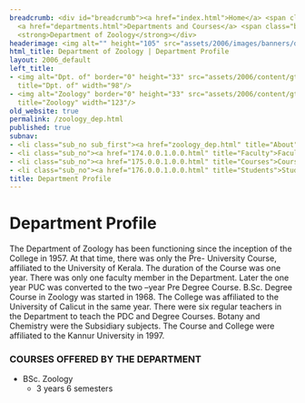 ```yaml
---
breadcrumb: <div id="breadcrumb"><a href="index.html">Home</a> <span class="breadcrumb_spacer">&gt;</span>
  <a href="departments.html">Departments and Courses</a> <span class="breadcrumb_spacer">&gt;</span>
  <strong>Department of Zoology</strong></div>
headerimage: <img alt="" height="105" src="assets/2006/images/banners/departments.jpg" width="472"/>
html_title: Department of Zoology | Department Profile
layout: 2006_default
left_title:
- <img alt="Dpt. of" border="0" height="33" src="assets/2006/content/gt/fcb6421c7c62628408190d4ca84029e5.png"
  title="Dpt. of" width="98"/>
- <img alt="Zoology" border="0" height="33" src="assets/2006/content/gt/228ec3875f7b4fdb835ee891fa3f5a9d.png"
  title="Zoology" width="123"/>
old_website: true
permalink: /zoology_dep.html
published: true
subnav:
- <li class="sub_no sub_first"><a href="zoology_dep.html" title="About">About</a></li>
- <li class="sub_no"><a href="174.0.0.1.0.0.html" title="Faculty">Faculty</a></li>
- <li class="sub_no"><a href="175.0.0.1.0.0.html" title="Courses">Courses</a></li>
- <li class="sub_no"><a href="176.0.0.1.0.0.html" title="Students">Students</a></li>
title: Department Profile
---
```


# Department Profile

The Department of Zoology has been functioning since the inception of the
College in 1957. At that time, there was only the Pre- University Course,
affiliated to the University of Kerala. The duration of the Course was one
year. There was only one faculty member in the Department. Later the one year
PUC was converted to the two –year Pre Degree Course. B.Sc. Degree Course in
Zoology was started in 1968. The College was affiliated to the University of
Calicut in the same year. There were six regular teachers in the Department to
teach the PDC and Degree Courses. Botany and Chemistry were the Subsidiary
subjects. The Course and College were affiliated to the Kannur University in
1997.

### COURSES OFFERED BY THE DEPARTMENT

  * BSc. Zoology
    * 3 years 6 semesters